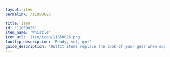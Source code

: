 ```yaml
---
layout: item
permalink: /11050026

title: Item
id: '11050026'
item_name: 'Whistle'
icon_url: 'item/icon/11050026.png'
tooltip_description: 'Ready, set, go!'
guide_description: 'Outfit items replace the look of your gear when equipped.'
---
```

